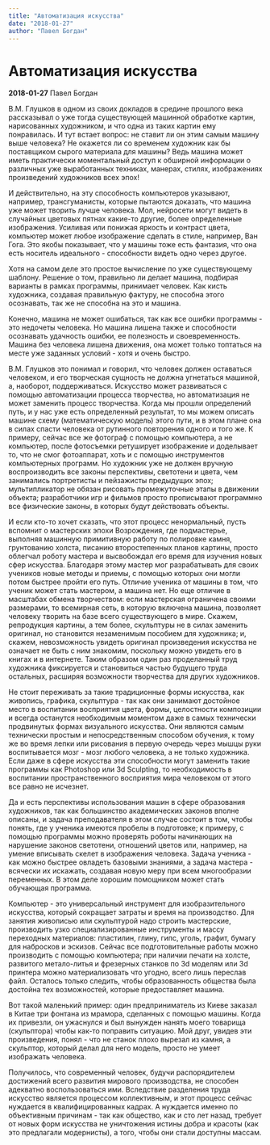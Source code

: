 ```yaml
---
title: "Автоматизация искусства"
date: "2018-01-27"
author: "Павел Богдан"
---
```


# Автоматизация искусства

**2018-01-27** Павел Богдан

В.М. Глушков в одном из своих докладов в средине прошлого века рассказывал о уже тогда существующей машинной обработке картин, нарисованных художником, и что одна из таких картин ему понравилась. И тут встает вопрос: не ставит ли он этим самым машину выше человека? Не окажется ли со временем художник как бы поставщиком сырого материала для машины? Ведь машина может иметь практически моментальный доступ к обширной информации о различных уже выработанных техниках, манерах, стилях, изображениях произведений художников всех эпох!

И действительно, на эту способность компьютеров указывают, например, трансгуманисты, которые пытаются доказать, что машина уже может творить лучше человека. Мол, нейросети могут видеть в случайных цветовых пятнах какие-то другие, более определенные изображения. Усиливая или понижая яркость и контраст цвета, компьютер может любое изображение сделать в стиле, например, Ван Гога. Это якобы показывает, что у машины тоже есть фантазия, что она есть носитель идеального - способности видеть одно через другое.

Хотя на самом деле это простое вычисление по уже существующему шаблону. Решение о том, правильно ли делает машина, подбирая варианты в рамках программы, принимает человек. Как кисть художника, создавая правильную фактуру, не способна этого осознавать, так же не способна на это и машина.

Конечно, машина не может ошибаться, так как все ошибки программы - это недочеты человека. Но машина лишена также и способности осознавать удачность ошибки, ее полезность и своевременность. Машина без человека лишена движения, она может только топтаться на месте уже заданных условий - хотя и очень быстро.

В.М. Глушков это понимал и говорил, что человек должен оставаться человеком, и его творческая сущность не должна угнетаться машиной, а, наоборот, поддерживаться. Искусство может развиваться с помощью автоматизации процесса творчества, но автоматизация не может заменить процесс творчества. Когда мы прошли определений путь, и у нас уже есть определенный результат, то мы можем описать машине схему (математическую модель) этого пути, и в этом плане она в силах спасти человека от рутинного повторения одного и того же. К примеру, сейчас все же фотограф с помощью компьютера, а не компьютер, после фотосъемки ретуширует изображение и доделывает то, что не смог фотоаппарат, хоть и с помощью инструментов компьютерных программ. Но художник уже не должен вручную воспроизводить все законы перспективы, светотени и цвета, чем занимались портретисты и пейзажисты предыдущих эпох; мультипликатор не обязан рисовать промежуточные этапы в движении объекта; разработчики игр и фильмов просто прописывают программно все физические законы, в которых будут действовать объекты.

И если кто-то хочет сказать, что этот процесс ненормальный, пусть вспомнит о мастерских эпохи Возрождения, где подмастерье, выполняя машинную примитивную работу по полировке камня, грунтованию холста, писанию второстепенных планов картины, просто облегчал роботу мастера и высвобождал его время для изучения новых сфер искусства. Благодаря этому мастер мог разрабатывать для своих учеников новые методы и приемы, с помощью которых они могли потом быстрее пройти его путь. Отличие ученика от машины в том, что ученик может стать мастером, а машина нет. Но еще отличие в масштабах обмена творчеством: если мастерская ограничена своими размерами, то всемирная сеть, в которую включена машина, позволяет человеку творить на базе всего существующего в мире. Скажем, репродукция картины, а тем более, скульптуры не в силах заменить оригинал, но становится незаменимым пособием для художника; и, скажем, невозможность увидеть оригинал произведения искусства не означает не быть с ним знакомим, поскольку можно увидеть его в книгах и в интернете. Таким образом один раз проделанный труд художника фиксируется и становиться частью будущего труда остальных, расширяя возможности творчества для других художников.

Не стоит переживать за такие традиционные формы искусства, как живопись, графика, скульптура - так как они занимают достойное место в воспитании восприятия цвета, формы, целостности композиции и всегда останутся необходимым моментом даже в самых технически продвинутых формах визуального искусства. Они являются самым технически простым и непосредственным способом обучения, к тому же во время лепки или рисования в первую очередь через мышцы руки воспитывается мозг - мозг любого человека, а не только художника. Если даже в сфере искусства эти способности могут заменить такие программы как Photoshop или 3d Sculpting, то необходимость в воспитании пространственного восприятия мира человеком от этого все равно не исчезнет.

Да и есть перспективы использования машин в сфере образования художников, так как большинство академических законов вполне описаны, и задача преподавателя в этом случае состоит в том, чтобы понять, где у ученика имеются пробелы в подготовке; к примеру, с помощью программы можно проверять роботы начинающих на нарушение законов светотени, отношений цветов или, например, на умение вписывать скелет в изображения человека. Задача ученика - как можно быстрее овладеть базовыми знаниями, а задача мастера - всячески их искажать, создавая новую меру при всем многообразии переменных. В этом деле хорошим помощником может стать обучающая программа.

Компьютер - это универсальный инструмент для изобразительного искусства, который сокращает затраты и время на производство. Для занятия живописью или скульптурой надо строить мастерские, производить узко специализированные инструменты и массу переходных материалов: пластилин, глину, гипс, уголь, графит, бумагу для набросков и эскизов. Сейчас все подготовительные работы можно производить с помощью компьютера; при наличии печати на холсте, развитого метало-литья и фрезерных станков по 3d моделям или 3d принтера можно материализовать что угодно, всего лишь переслав файл. Осталось только следить, чтобы образованность общества была достойна тех возможностей, которые предоставляет машина.

Вот такой маленький пример: один предприниматель из Киеве заказал в Китае три фонтана из мрамора, сделанных с помощью машины. Когда их привезли, он ужаснулся и был вынужден нанять моего товарища (скульптора) чтобы как-то поправить ситуацию. Мой друг, увидев эти произведения, понял - что не станок плохо вырезал из камня, а скульптор, который делал для него модель, просто не умеет изображать человека.

Получилось, что современный человек, будучи распорядителем достижений всего развития мирового производства, не способен адекватно воспользоваться ими. Вследствие разделения труда искусство является процессом коллективным, и этот процесс сейчас нуждается в квалифицированных кадрах. А нуждается именно по объективным причинам - так как общество, как и сто лет назад, требует от новых форм искусства не уничтожения истины добра и красоты (как это предлагали модернисты), а того, чтобы они стали доступны массам.